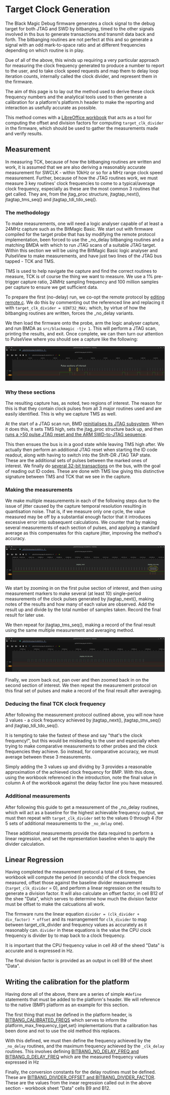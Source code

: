 # Target Clock Generation

The Black Magic Debug firmware generates a clock signal to the debug target for both JTAG and SWD
by bitbanging, timed to the other signals involved in ths bus to generate transactions and transmit
data back and forth. The bitbanging routines are not perfect at this and so generate a signal with
an odd mark-to-space ratio and at different frequencies depending on which routine is in play.

Due of all of the above, this winds up requiring a very particular approach for measuring the
clock frequency generated to produce a number to report to the user, and to take clock speed requests
and map them to delay loop iteration counts, internally called the clock divider, and represent them
in the firmware.

The aim of this page is to lay out the method used to derive these clock frequency numbers and the
analytical tools used to then generate a calibration for a platform's platform.h header to make the
reporting and interaction as usefully accurate as possible.

This method comes with a [LibreOffice workbook](../_assets/target-clk-gen/BMP_Frequency_Division.ods)
that acts as a tool for computing the offset and division factors for computing `target_clk_divider`
in the firmware, which should be used to gather the measurements made and verify results.

## Measurement

In measuring TCK, because of how the bitbanging routines are written and work, it is assumed that
we are also deriving a reasonably accurate measurement for SWCLK - within 10kHz or so for a MHz range
clock speed measurement. Further, because of how the JTAG routines work, we must measure 3 key routines'
clock frequencies to come to a typical/average clock frequency, especially as these are the most common
3 routines that get called. They are, from the jtag_proc structure, jtagtap_next(), jtagtap_tms_seq() and
jtagtap_tdi_tdo_seq().

### The methodology

To make measurements, one will need a logic analyser capable of at least a 24MHz capture such as the
BitMagic Basic. We start out with firmware compiled for the target probe that has by modifying the remote
protocol implementation, been forced to use the _no_delay bitbanging routines and a matching BMDA with
which to run JTAG scans of a suitable JTAG target. Within this section we will be using the BitMagic Basic
logic analyser and PulseView to make measurements, and have just two lines of the JTAG bus tapped - TCK and TMS.

TMS is used to help navigate the capture and find the correct routines to measure, TCK is of course the
thing we want to measure. We use a 1% pre-trigger capture ratio, 24MHz sampling frequency and 100 million
samples per capture to ensure we get sufficient data.

To prepare the first (no-delay) run, we co-opt the remote protocol by [editing remote.c](https://github.com/blackmagic-debug/blackmagic/blob/799a4088e6c98fcbd977d9c3f2036bef4ba1e9b6/src/remote.c#L272).
We do this by commenting out the referenced line and replacing it with `target_clk_divider = UINT32_MAX;`
which, by virtue of how the bitbanging routines are written, forces the _no_delay variants.

We then load the firmware onto the probe, arm the logic analyser capture, and run BMDA as
`src/blackmagic -tjv 1`. This will perform a JTAG scan, printing the results, and exit.
Once complete, we can then turn our attention to PulseView where you should see a capture like the following:

![PulseView capture of TCK generated with the _no_delay routines](../_assets/target-clk-gen/no_delay_capture.png)

### Why these sections

The resulting capture has, as noted, two regions of interest. The reason for this is that they contain
clock pulses from all 3 major routines used and are easily identified. This is why we capture TMS as well.

At the start of a JTAG scan run, BMD [reinitialises its JTAG subsystem](https://github.com/blackmagic-debug/blackmagic/blob/799a4088e6c98fcbd977d9c3f2036bef4ba1e9b6/src/target/jtag_scan.c#L89-L96).
When it does this, it sets TMS high, sets the jtag_proc structure back up, and then [runs a >50 pulse JTAG
reset and the ARM SWD-to-JTAG sequence](https://github.com/blackmagic-debug/blackmagic/blob/799a4088e6c98fcbd977d9c3f2036bef4ba1e9b6/src/platforms/common/jtagtap.c#L53-L55).

This then ensues the bus is in a good state while leaving TMS high after. We actually then perform an additional
JTAG reset when starting the ID code readout, along with having to switch into the Shift-DR JTAG TAP state. These
are the additional sets of pulses between the marked ones of interest. We finally do
[several 32-bit transactions](https://github.com/blackmagic-debug/blackmagic/blob/799a4088e6c98fcbd977d9c3f2036bef4ba1e9b6/src/target/jtag_scan.c#L171)
on the bus, with the goal of reading out ID codes. These are done with TMS low giving this distinctive signature
between TMS and TCK that we see in the capture.

### Making the measurements

We make multiple measurements in each of the following steps due to the issue of jitter caused by the capture
temporal resolution resulting in quantisation noise. That is, if we measure only one cycle, the value measured
may be off by a substantial enough factor that it introduces excessive error into subsequent calculations.
We counter that by making several measurements of each section of pulses, and applying a standard average as this
compensates for this capture jitter, improving the method's accuracy.

![A detailed view of the first pulse section of interest](../_assets/target-clk-gen/first_pulse_train.png)

We start by zooming in on the first pulse section of interest, and then using measurement markers to make
several (at least 10) single-period measurements of the clock pulses generated by jtagtap_next(), making
notes of the results and how many of each value are observed. Add the result up and divide by the total number
of samples taken. Record the final result for later use.

We then repeat for jtagtap_tms_seq(), making a record of the final result using the same multiple measurement
and averaging method.

![A detailed view of the second pulse section of interst](../_assets/target-clk-gen/second_pulse_train.png)

Finally, we zoom back out, pan over and then zoomed back in on the second section of interest. We then repeat
the measurement protocol on this final set of pulses and make a record of the final result after averaging.

### Deducing the final TCK clock frequency

After following the measurement protocol outlined above, you will now have 3 values - a clock frequency achieved
by jtagtap_next(), jtagtap_tms_seq() and jtagtap_tdi_tdo_seq().

It is tempting to take the fastest of these and say "that's the clock frequency!", but this would be misleading
to the user and especially when trying to make comparative measurements to other probes and the clock frequencies
they achieve. So instead, for comparative accuracy, we must average between these 3 measurements.

Simply adding the 3 values up and dividng by 3 provides a reasonable approximation of the achieved clock frequency
for BMP. With this done, using the workbook referenced in the introduction, note the final value in column
A of the workbook against the delay factor line you have measured.

### Additional measurements

After following this guide to get a measurement of the _no_delay routines, which will act as a baseline for
the highest achievable frequency output, we must then repeat with `target_clk_divider` set to the values
0 through 4 (for 5 sets of additional measurements to the `_no_delay` one).

These additional measurements provide the data required to perform a linear regression, and set the representation
baseline when to apply the divider calculation.

## Linear Regression

Having completed the measurement protocol a total of 6 times, the workbook will compute the period (in seconds) of
the clock frequencies measured, offset those against the baseline divider measurement (`target_clk_divider` = 0),
and perform a linear regression on the results to generate a division factor. It will also calculate an offset
factor, in cell B12 of the shee "Data", which serves to determine how much the division factor must be offset to make
the calcuations all work.

The firmware runs the linear equation `divider = (clk_divider + div_factor) * offset` and its rearrangement for
`clk_divider` to map between target_clk_divider and frequency values as accurately as it reasonably can.
`divider` in these equations is the value the CPU clock frequency is divider by to map back to a clock frequency.

It is important that the CPU frequency value in cell A9 of the sheed "Data" is accurate and is expressed in Hz.

The final division factor is provided as an output in cell B9 of the sheet "Data".

## Writing the calibration for the platform

Having done all of the above, there are a series of simple `#define` statements that must be added to the platform's header. We will reference to the native (BMP) platform as an example for this section.

The first thing that must be defined in the platform header, is [BITBANG_CALIBRATED_FREQS](https://github.com/blackmagic-debug/blackmagic/blob/799a4088e6c98fcbd977d9c3f2036bef4ba1e9b6/src/platforms/native/platform.h#L296)
which serves to inform the platform_max_frequency_{get,set} implementations that a calibration has been done and
not to use the old method this replaces.

With this defined, we must then define the frequency achieved by the `_no_delay` routines, and the maximum frequency
achieved by  the `_clk_delay` routines. This involves defining [BITBANG_NO_DELAY_FREQ and BITBANG_0_DELAY_FREQ](https://github.com/blackmagic-debug/blackmagic/blob/799a4088e6c98fcbd977d9c3f2036bef4ba1e9b6/src/platforms/native/platform.h#L305-L313C9)
which are the measured frequency values expressed in Hz

Finally, the conversion constants for the delay routines must be defined. These are
[BITBANG_DIVIDER_OFFSET and BITBANG_DIVIDER_FACTOR](https://github.com/blackmagic-debug/blackmagic/blob/799a4088e6c98fcbd977d9c3f2036bef4ba1e9b6/src/platforms/native/platform.h#L327-L328).
These are the values from the inear regression called out in the above section -
workbook sheet "Data" cells B9 and B12.
